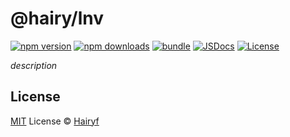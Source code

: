 # @hairy/lnv

[![npm version][npm-version-src]][npm-version-href]
[![npm downloads][npm-downloads-src]][npm-downloads-href]
[![bundle][bundle-src]][bundle-href]
[![JSDocs][jsdocs-src]][jsdocs-href]
[![License][license-src]][license-href]

_description_

## License

[MIT](./LICENSE) License © [Hairyf](https://github.com/hairyf)

<!-- Badges -->

[npm-version-src]: https://img.shields.io/npm/v/@hairy/lnv?style=flat&colorA=080f12&colorB=1fa669
[npm-version-href]: https://npmjs.com/package/@hairy/lnv
[npm-downloads-src]: https://img.shields.io/npm/dm/@hairy/lnv?style=flat&colorA=080f12&colorB=1fa669
[npm-downloads-href]: https://npmjs.com/package/@hairy/lnv
[bundle-src]: https://img.shields.io/bundlephobia/minzip/@hairy/lnv?style=flat&colorA=080f12&colorB=1fa669&label=minzip
[bundle-href]: https://bundlephobia.com/result?p=@hairy/lnv
[license-src]: https://img.shields.io/github/license/hairyf/@hairy/lnv.svg?style=flat&colorA=080f12&colorB=1fa669
[license-href]: https://github.com/hairyf/@hairy/lnv/blob/main/LICENSE
[jsdocs-src]: https://img.shields.io/badge/jsdocs-reference-080f12?style=flat&colorA=080f12&colorB=1fa669
[jsdocs-href]: https://www.jsdocs.io/package/@hairy/lnv

